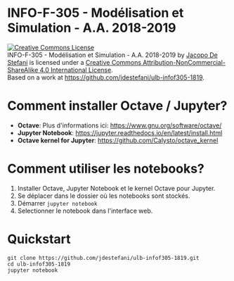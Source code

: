 # INFO-F-305 - Modélisation et Simulation - A.A. 2018-2019

<a rel="license" href="http://creativecommons.org/licenses/by-nc-sa/4.0/"><img alt="Creative Commons License" style="border-width:0" src="https://i.creativecommons.org/l/by-nc-sa/4.0/88x31.png" /></a><br /><span xmlns:dct="http://purl.org/dc/terms/" property="dct:title">INFO-F-305 - Modélisation et Simulation - A.A. 2018-2019</span> by <a xmlns:cc="http://creativecommons.org/ns#" href="https://github.com/jdestefani/ulb-infof305-1819" property="cc:attributionName" rel="cc:attributionURL">Jacopo De Stefani</a> is licensed under a <a rel="license" href="http://creativecommons.org/licenses/by-nc-sa/4.0/">Creative Commons Attribution-NonCommercial-ShareAlike 4.0 International License</a>.<br />Based on a work at <a xmlns:dct="http://purl.org/dc/terms/" href="https://github.com/jdestefani/ulb-infof305-1819" rel="dct:source">https://github.com/jdestefani/ulb-infof305-1819</a>.

# Comment installer Octave / Jupyter?

- **Octave**: Plus d'informations ici: https://www.gnu.org/software/octave/
- **Jupyter Notebook**: https://jupyter.readthedocs.io/en/latest/install.html
- **Octave kernel for Jupyter**: https://github.com/Calysto/octave_kernel


# Comment utiliser les notebooks?

1. Installer Octave, Jupyter Notebook et le kernel Octave pour Jupyter.
2. Se déplacer dans le dossier où les notebooks sont stockés.
3. Démarrer ```jupyter notebook``` 
4. Selectionner le notebook dans l'interface web. 

# Quickstart

```
git clone https://github.com/jdestefani/ulb-infof305-1819.git
cd ulb-infof305-1819
jupyter notebook
```

